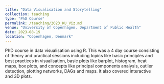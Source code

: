 ```yaml
---
title: "Data Visualisation and Storytelling"
collection: teaching
type: "PhD Course"
permalink: /teaching/2023_KU_Viz.md
venue: "University of Copenhagen, Department of Public Health"
date: 2023-08-19
location: "Copenhagen, Denmark"
---
```


PhD course in data visualisation using R. This was a 4 day course consisting of theory and practical sessions including topics like basic principles and best practices in visualisation, basic plots like barplot, histogram, heat maps, box plots, and concepts like principal components analysis, outlier detection, plotting networks, DAGs and maps. It also covered interactive and 3D plots. 

